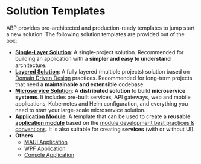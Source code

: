 # Solution Templates

ABP provides pre-architected and production-ready templates to jump start a new solution. The following solution templates are provided out of the box:

* **[Single-Layer Solution](single-layer-web-application)**: A single-project solution. Recommended for building an application with a **simpler and easy to understand** architecture.
* **[Layered Solution](layered-web-application)**: A fully layered (multiple projects) solution based on [Domain Driven Design](https://docs-test.abp.io/en/unification/1/Domain-Driven-Design) practices. Recommended for long-term projects that need a **maintainable and extensible** codebase.
* **[Microservice Solution](microservice)**: A **distributed solution** to build **microservice systems**. It includes pre-built services, API gateways, web and mobile applications, Kubernetes and Helm configuration, and everything you need to start your large-scale microservice solution.
* **[Application Module](application-module)**: A template that can be used to create a **reusable [application module](../modules)** based on the [module development best practices & conventions](../framework/architecture/best-practices). It is also suitable for creating **services** (with or without UI).
* **Others**
  - [MAUI Application](../get-started/maui.md)
  - [WPF Application](../get-started/wpf.md)
  - [Console Application](../get-started/console.md)